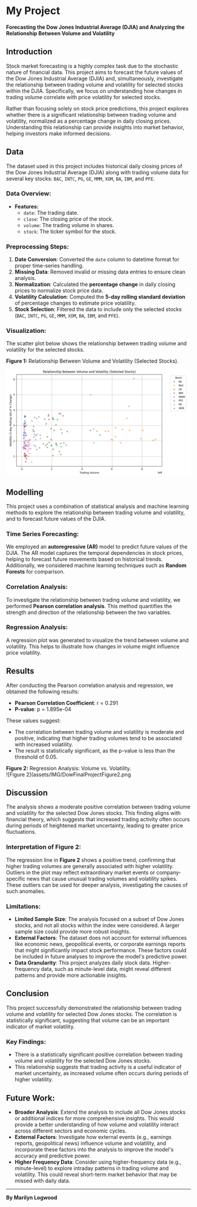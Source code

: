 # My Project  
**Forecasting the Dow Jones Industrial Average (DJIA) and Analyzing the Relationship Between Volume and Volatility**  

## Introduction  
Stock market forecasting is a highly complex task due to the stochastic nature of financial data. This project aims to forecast the future values of the Dow Jones Industrial Average (DJIA) and, simultaneously, investigate the relationship between trading volume and volatility for selected stocks within the DJIA. Specifically, we focus on understanding how changes in trading volume correlate with price volatility for selected stocks.

Rather than focusing solely on stock price predictions, this project explores whether there is a significant relationship between trading volume and volatility, normalized as a percentage change in daily closing prices. Understanding this relationship can provide insights into market behavior, helping investors make informed decisions.

## Data  
The dataset used in this project includes historical daily closing prices of the Dow Jones Industrial Average (DJIA) along with trading volume data for several key stocks: `BAC`, `INTC`, `PG`, `GE`, `MMM`, `XOM`, `BA`, `IBM`, and `PFE`.  
### Data Overview:
- **Features:**  
  - `date`: The trading date.  
  - `close`: The closing price of the stock.  
  - `volume`: The trading volume in shares.  
  - `stock`: The ticker symbol for the stock.  

### Preprocessing Steps:  
1. **Date Conversion**: Converted the `date` column to datetime format for proper time-series handling.  
2. **Missing Data**: Removed invalid or missing data entries to ensure clean analysis.  
3. **Normalization**: Calculated the **percentage change** in daily closing prices to normalize stock price data.  
4. **Volatility Calculation**: Computed the **5-day rolling standard deviation** of percentage changes to estimate price volatility.  
5. **Stock Selection**: Filtered the data to include only the selected stocks (`BAC`, `INTC`, `PG`, `GE`, `MMM`, `XOM`, `BA`, `IBM`, and `PFE`).  

### Visualization:  
The scatter plot below shows the relationship between trading volume and volatility for the selected stocks.  

**Figure 1:** Relationship Between Volume and Volatility (Selected Stocks).  

![Figure 1](assets/IMG/DowFinalProjectFigure1.png)  

## Modelling  
This project uses a combination of statistical analysis and machine learning methods to explore the relationship between trading volume and volatility, and to forecast future values of the DJIA.

### Time Series Forecasting:  
We employed an **autoregressive (AR)** model to predict future values of the DJIA. The AR model captures the temporal dependencies in stock prices, helping to forecast future movements based on historical trends. Additionally, we considered machine learning techniques such as **Random Forests** for comparison.

### Correlation Analysis:  
To investigate the relationship between trading volume and volatility, we performed **Pearson correlation analysis**. This method quantifies the strength and direction of the relationship between the two variables.

### Regression Analysis:  
A regression plot was generated to visualize the trend between volume and volatility. This helps to illustrate how changes in volume might influence price volatility.

## Results  
After conducting the Pearson correlation analysis and regression, we obtained the following results:

- **Pearson Correlation Coefficient**: r = 0.291
- **P-value**: p = 1.895e-04

These values suggest:
- The correlation between trading volume and volatility is moderate and positive, indicating that higher trading volumes tend to be associated with increased volatility.
- The result is statistically significant, as the p-value is less than the threshold of 0.05.

**Figure 2:** Regression Analysis: Volume vs. Volatility.  
![Figure 2](assets/IMG/DowFinalProjectFigure2.png
## Discussion  
The analysis shows a moderate positive correlation between trading volume and volatility for the selected Dow Jones stocks. This finding aligns with financial theory, which suggests that increased trading activity often occurs during periods of heightened market uncertainty, leading to greater price fluctuations.

### Interpretation of Figure 2:
The regression line in **Figure 2** shows a positive trend, confirming that higher trading volumes are generally associated with higher volatility. Outliers in the plot may reflect extraordinary market events or company-specific news that cause unusual trading volumes and volatility spikes. These outliers can be used for deeper analysis, investigating the causes of such anomalies.

### Limitations:
- **Limited Sample Size**: The analysis focused on a subset of Dow Jones stocks, and not all stocks within the index were considered. A larger sample size could provide more robust insights.
- **External Factors**: The dataset does not account for external influences like economic news, geopolitical events, or corporate earnings reports that might significantly impact stock performance. These factors could be included in future analyses to improve the model's predictive power.
- **Data Granularity**: This project analyzes daily stock data. Higher-frequency data, such as minute-level data, might reveal different patterns and provide more actionable insights.

## Conclusion  
This project successfully demonstrated the relationship between trading volume and volatility for selected Dow Jones stocks. The correlation is statistically significant, suggesting that volume can be an important indicator of market volatility.

### Key Findings:
- There is a statistically significant positive correlation between trading volume and volatility for the selected Dow Jones stocks.
- This relationship suggests that trading activity is a useful indicator of market uncertainty, as increased volume often occurs during periods of higher volatility.

## Future Work:
- **Broader Analysis**: Extend the analysis to include all Dow Jones stocks or additional indices for more comprehensive insights. This would provide a better understanding of how volume and volatility interact across different sectors and economic cycles.
- **External Factors**: Investigate how external events (e.g., earnings reports, geopolitical news) influence volume and volatility, and incorporate these factors into the analysis to improve the model's accuracy and predictive power.
- **Higher Frequency Data**: Consider using higher-frequency data (e.g., minute-level) to explore intraday patterns in trading volume and volatility. This could reveal short-term market behavior that may be missed with daily data.

---

**By Marilyn Logwood**  
